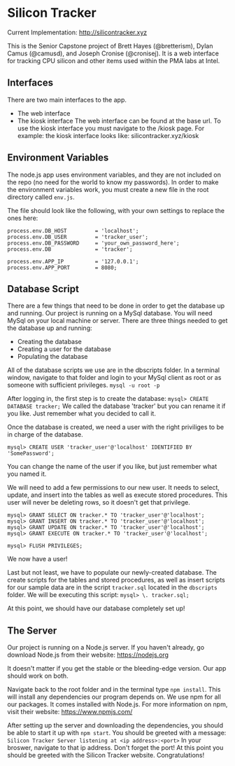 # Silicon Tracker
Current Implementation: http://silicontracker.xyz

This is the Senior Capstone project of Brett Hayes (@bretterism), Dylan Camus (@camusd), and Joseph Cronise (@cronisej).
It is a web interface for tracking CPU silicon and other items used within the PMA labs at Intel.

## Interfaces
There are two main interfaces to the app.
* The web interface
* The kiosk interface
The web interface can be found at the base url. To use the kiosk interface you must navigate to the /kiosk page.
For example: the kiosk interface looks like: silicontracker.xyz/kiosk

## Environment Variables
The node.js app uses environment variables, and they are not included on the repo (no need for the world to know my passwords). In order to make the environment variables work, you must create a new file in the root directory called `env.js`.

The file should look like the following, with your own settings to replace the ones here:
```
process.env.DB_HOST			= 'localhost';
process.env.DB_USER			= 'tracker_user'; 
process.env.DB_PASSWORD		= 'your_own_password_here';
process.env.DB 				= 'tracker';

process.env.APP_IP 			= '127.0.0.1';
process.env.APP_PORT 		= 8080;
```

## Database Script
There are a few things that need to be done in order to get the database up and running. Our project is running on a MySql database. You will need MySql on your local machine or server. There are three things needed to get the database up and running:
* Creating the database
* Creating a user for the database
* Populating the database

All of the database scripts we use are in the dbscripts folder. In a terminal window, navigate to that folder and login to your MySql client as root or as someone with sufficient privileges. `mysql -u root -p`

After logging in, the first step is to create the database: `mysql> CREATE DATABASE tracker;`
We called the database 'tracker' but you can rename it if you like. Just remember what you decided to call it.

Once the database is created, we need a user with the right priviliges to be in charge of the database.

`mysql> CREATE USER 'tracker_user'@'localhost' IDENTIFIED BY 'SomePassword';`

You can change the name of the user if you like, but just remember what you named it.

We will need to add a few permissions to our new user. It needs to select, update, and insert into the tables as well as execute stored procedures. This user will never be deleting rows, so it doesn't get that privilege.

```
mysql> GRANT SELECT ON tracker.* TO 'tracker_user'@'localhost';
mysql> GRANT INSERT ON tracker.* TO 'tracker_user'@'localhost';
mysql> GRANT UPDATE ON tracker.* TO 'tracker_user'@'localhost';
mysql> GRANT EXECUTE ON tracker.* TO 'tracker_user'@'localhost';

mysql> FLUSH PRIVILEGES;
```

We now have a user!

Last but not least, we have to populate our newly-created database. The create scripts for the tables and stored procedures, as well as insert scripts for our sample data are in the script `tracker.sql` located in the `dbscripts` folder. We will be executing this script: `mysql> \. tracker.sql;`

At this point, we should have our database completely set up!

## The Server
Our project is running on a Node.js server. If you haven't already, go download Node.js from their website: https://nodejs.org

It doesn't matter if you get the stable or the bleeding-edge version. Our app should work on both.

Navigate back to the root folder and in the terminal type `npm install`. This will install any dependencies our program depends on. We use npm for all our packages. It comes installed with Node.js. For more information on npm, visit their website: https://www.npmjs.com/

After setting up the server and downloading the dependencies, you should be able to start it up with `npm start`. You should be greeted with a message: `Silicon Tracker Server listening at <ip address>:<port>` In your broswer, navigate to that ip address. Don't forget the port! At this point you should be greeted with the Silicon Tracker website. Congratulations!
